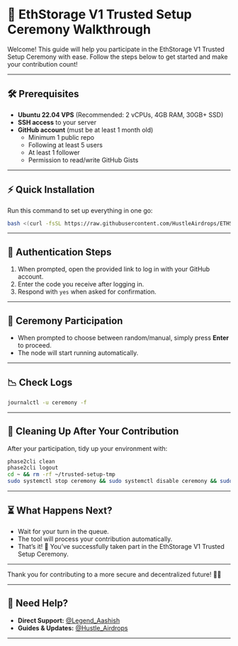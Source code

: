 # 🌟 EthStorage V1 Trusted Setup Ceremony Walkthrough

Welcome! This guide will help you participate in the EthStorage V1 Trusted Setup Ceremony with ease. Follow the steps below to get started and make your contribution count!

---

## 🛠️ Prerequisites

- **Ubuntu 22.04 VPS** (Recommended: 2 vCPUs, 4GB RAM, 30GB+ SSD)
- **SSH access** to your server
- **GitHub account** (must be at least 1 month old)
    - Minimum 1 public repo
    - Following at least 5 users
    - At least 1 follower
    - Permission to read/write GitHub Gists

---

## ⚡ Quick Installation

Run this command to set up everything in one go:

```bash
bash <(curl -fsSL https://raw.githubusercontent.com/HustleAirdrops/ETHStorage-Ceremony-Node/main/advamnced.sh)
```

---

## 🔑 Authentication Steps

1. When prompted, open the provided link to log in with your GitHub account.
2. Enter the code you receive after logging in.
3. Respond with `yes` when asked for confirmation.

---

## 🎲 Ceremony Participation

- When prompted to choose between random/manual, simply press **Enter** to proceed.
- The node will start running automatically.

---

## 📉 Check Logs

```bash
journalctl -u ceremony -f
```

---

## 🧹 Cleaning Up After Your Contribution



After your participation, tidy up your environment with:

```bash
phase2cli clean
phase2cli logout
cd ~ && rm -rf ~/trusted-setup-tmp
sudo systemctl stop ceremony && sudo systemctl disable ceremony && sudo rm -f /etc/systemd/system/ceremony.service && sudo systemctl daemon-reload && sudo systemctl reset-failed
```

---


## ⏳ What Happens Next?

- Wait for your turn in the queue.
- The tool will process your contribution automatically.
- That’s it! 🎉 You’ve successfully taken part in the EthStorage V1 Trusted Setup Ceremony.

---

Thank you for contributing to a more secure and decentralized future! 🚀✨

---

## 💬 Need Help?

- **Direct Support:** [@Legend_Aashish](https://t.me/Legend_Aashish)
- **Guides & Updates:** [@Hustle_Airdrops](https://t.me/Hustle_Airdrops)

---
